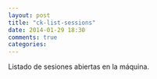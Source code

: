 ```yaml
---
layout: post
title: "ck-list-sessions"
date: 2014-01-29 18:30
comments: true
categories: 
---
```

Listado de sesiones abiertas en la máquina.


